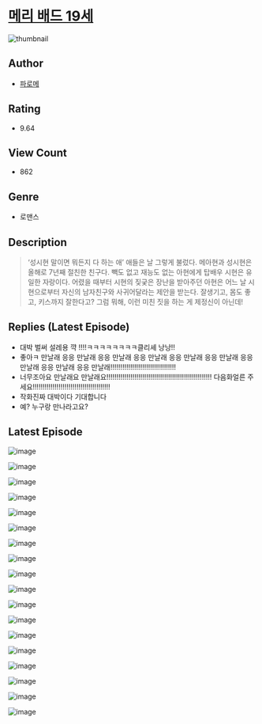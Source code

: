 # [메리 배드 19세](https://comic.naver.com/challenge/list?titleId=811072)
![thumbnail](https://image-comic.pstatic.net/user_contents_data/challenge_comic/2023/05/25/365653/upload_3775252774262224438_480x623.jpeg)

## Author
- [파로메](https://comic.naver.com/artistTitle?id=365653)

## Rating
- 9.64

## View Count
- 862

## Genre
- 로맨스

## Description
> ‘성시현 말이면 뭐든지 다 하는 애’ 애들은 날 그렇게 불렀다. 메아현과 성시현은 올해로 7년째 절친한 친구다. 빽도 없고 재능도 없는 아현에게 탑배우 시현은 유일한 자랑이다. 어렸을 때부터 시현의 짖궂은 장난을 받아주던 아현은 어느 날 시현으로부터 자신의 남자친구와 사귀어달라는 제안을 받는다. 잘생기고, 몸도 좋고, 키스까지 잘한다고? 그럼 뭐해, 이런 미친 짓을 하는 게 제정신이 아닌데!

## Replies (Latest Episode)
- 대박 벌써 설레용 꺅 !!!!ㅋㅋㅋㅋㅋㅋㅋㅋ클리셰 낭낭!!
- 좋아ㅋ 만날래 응응 만날래 응응 만날래 응응 만날래 응응 만날래 응응 만날래 응응 만날래 응응 만날래 응응 만날래!!!!!!!!!!!!!!!!!!!!!!!!!!!!!!!!!
- 너무조아요 만날래요 만날래요!!!!!!!!!!!!!!!!!!!!!!!!!!!!!!!!!!!!!!!!!!!!!!!!!!!!! 다음화얼른 주세요!!!!!!!!!!!!!!!!!!!!!!!!!!!!!!!!!!!!!!!
- 작화진짜 대박이다 기대합니다
- 예? 누구랑 만나라고요?

## Latest Episode
![image](https://image-comic.pstatic.net/user_contents_data/challenge_comic/2023/05/25/365653/upload_4050255827946780213.jpeg)

![image](https://image-comic.pstatic.net/user_contents_data/challenge_comic/2023/05/25/365653/upload_3474861580483900258.jpeg)

![image](https://image-comic.pstatic.net/user_contents_data/challenge_comic/2023/05/25/365653/upload_3763093270137221941.jpeg)

![image](https://image-comic.pstatic.net/user_contents_data/challenge_comic/2023/05/25/365653/upload_7365971653478921521.jpeg)

![image](https://image-comic.pstatic.net/user_contents_data/challenge_comic/2023/05/25/365653/upload_3545571374387966818.jpeg)

![image](https://image-comic.pstatic.net/user_contents_data/challenge_comic/2023/05/25/365653/upload_7004565497079542115.jpeg)

![image](https://image-comic.pstatic.net/user_contents_data/challenge_comic/2023/05/25/365653/upload_3991939925215896633.jpeg)

![image](https://image-comic.pstatic.net/user_contents_data/challenge_comic/2023/05/25/365653/upload_7234530531523965491.jpeg)

![image](https://image-comic.pstatic.net/user_contents_data/challenge_comic/2023/05/25/365653/upload_3761124943198499888.jpeg)

![image](https://image-comic.pstatic.net/user_contents_data/challenge_comic/2023/05/25/365653/upload_3905011633916819250.jpeg)

![image](https://image-comic.pstatic.net/user_contents_data/challenge_comic/2023/05/25/365653/upload_7220786657702012258.jpeg)

![image](https://image-comic.pstatic.net/user_contents_data/challenge_comic/2023/05/25/365653/upload_3979267143139537712.jpeg)

![image](https://image-comic.pstatic.net/user_contents_data/challenge_comic/2023/05/25/365653/upload_7291663385663517488.jpeg)

![image](https://image-comic.pstatic.net/user_contents_data/challenge_comic/2023/05/25/365653/upload_4062862818861660259.jpeg)

![image](https://image-comic.pstatic.net/user_contents_data/challenge_comic/2023/05/25/365653/upload_3472618572498481465.jpeg)

![image](https://image-comic.pstatic.net/user_contents_data/challenge_comic/2023/05/25/365653/upload_7305745011472349236.jpeg)

![image](https://image-comic.pstatic.net/user_contents_data/challenge_comic/2023/05/25/365653/upload_3558800526414000179.jpeg)

![image](https://image-comic.pstatic.net/user_contents_data/challenge_comic/2023/05/25/365653/upload_7003432102552298288.jpeg)
